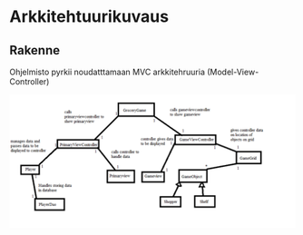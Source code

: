 # Arkkitehtuurikuvaus

## Rakenne
Ohjelmisto pyrkii noudatttamaan MVC arkkitehruuria (Model-View-Controller)

![kuva rakenteesta](https://github.com/MiikaProject/ot-harjoitustyo/blob/master/GroceryGame/dokumentointi/kuvat/arkkitehtuuri.png)
